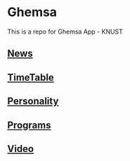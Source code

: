 # Ghemsa
This is a repo for Ghemsa App - KNUST

<h2><a href="news.html">News</a></h2>
<h2><a href="timetable.html">TimeTable</a></h2>
<h2><a href="personality.html">Personality</a></h2>
<h2><a href="programs.html">Programs</a></h2>
<h2><a href="videotutorial.html">Video</a></h2>
